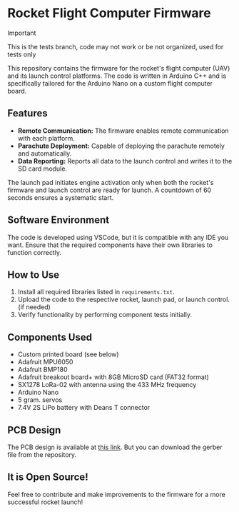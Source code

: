 # Rocket Flight Computer Firmware

> [!IMPORTANT]
> This is the tests branch, code may not work or be not organized, used for tests only

This repository contains the firmware for the rocket's flight computer (UAV) and its launch control platforms. The code is written in Arduino C++ and is specifically tailored for the Arduino Nano on a custom flight computer board.

## Features
- **Remote Communication:** The firmware enables remote communication with each platform.
- **Parachute Deployment:** Capable of deploying the parachute remotely and automatically.
- **Data Reporting:** Reports all data to the launch control and writes it to the SD card module.

The launch pad initiates engine activation only when both the rocket's firmware and launch control are ready for launch. A countdown of 60 seconds ensures a systematic start.

## Software Environment
The code is developed using VSCode, but it is compatible with any IDE you want. Ensure that the required components have their own libraries to function correctly.

## How to Use
1. Install all required libraries listed in `requirements.txt`.
2. Upload the code to the respective rocket, launch pad, or launch control. (if needed)
3. Verify functionality by performing component tests initially.

## Components Used
- Custom printed board (see below)
- Adafruit MPU6050
- Adafruit BMP180
- Adafruit breakout board+ with 8GB MicroSD card (FAT32 format)
- SX1278 LoRa-02 with antenna using the 433 MHz frequency
- Arduino Nano
- 5 gram. servos
- 7.4V 2S LiPo battery with Deans T connector

## PCB Design
The PCB design is available at [this link](https://oshwlab.com/alonsomartinezcarratala/rocket). But you can download the gerber file from the repository.

## It is Open Source!

Feel free to contribute and make improvements to the firmware for a more successful rocket launch!
